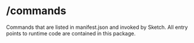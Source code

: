 # /commands

Commands that are listed in manifest.json and invoked by Sketch. All entry
points to runtime code are contained in this package.
